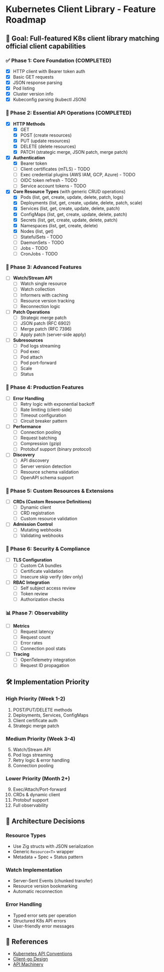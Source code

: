 # Kubernetes Client Library - Feature Roadmap

## 🎯 Goal: Full-featured K8s client library matching official client capabilities

### ✅ Phase 1: Core Foundation (COMPLETED)
- [x] HTTP client with Bearer token auth
- [x] Basic GET requests
- [x] JSON response parsing
- [x] Pod listing
- [x] Cluster version info
- [x] Kubeconfig parsing (kubectl JSON)

### 🚀 Phase 2: Essential API Operations (COMPLETED)
- [x] **HTTP Methods**
  - [x] GET
  - [x] POST (create resources)
  - [x] PUT (update resources)
  - [x] DELETE (delete resources)
  - [x] PATCH (strategic merge, JSON patch, merge patch)

- [x] **Authentication**
  - [x] Bearer token
  - [ ] Client certificates (mTLS) - TODO
  - [ ] Exec credential plugins (AWS IAM, GCP, Azure) - TODO
  - [ ] OIDC token refresh - TODO
  - [ ] Service account tokens - TODO

- [x] **Core Resource Types** (with generic CRUD operations)
  - [x] Pods (list, get, create, update, delete, patch, logs)
  - [x] Deployments (list, get, create, update, delete, patch, scale)
  - [x] Services (list, get, create, update, delete, patch)
  - [x] ConfigMaps (list, get, create, update, delete, patch)
  - [x] Secrets (list, get, create, update, delete, patch)
  - [x] Namespaces (list, get, create, delete)
  - [x] Nodes (list, get)
  - [ ] StatefulSets - TODO
  - [ ] DaemonSets - TODO
  - [ ] Jobs - TODO
  - [ ] CronJobs - TODO

### 📡 Phase 3: Advanced Features
- [ ] **Watch/Stream API**
  - [ ] Watch single resource
  - [ ] Watch collection
  - [ ] Informers with caching
  - [ ] Resource version tracking
  - [ ] Reconnection logic

- [ ] **Patch Operations**
  - [ ] Strategic merge patch
  - [ ] JSON patch (RFC 6902)
  - [ ] Merge patch (RFC 7396)
  - [ ] Apply patch (server-side apply)

- [ ] **Subresources**
  - [ ] Pod logs streaming
  - [ ] Pod exec
  - [ ] Pod attach
  - [ ] Pod port-forward
  - [ ] Scale
  - [ ] Status

### 🔧 Phase 4: Production Features
- [ ] **Error Handling**
  - [ ] Retry logic with exponential backoff
  - [ ] Rate limiting (client-side)
  - [ ] Timeout configuration
  - [ ] Circuit breaker pattern

- [ ] **Performance**
  - [ ] Connection pooling
  - [ ] Request batching
  - [ ] Compression (gzip)
  - [ ] Protobuf support (binary protocol)

- [ ] **Discovery**
  - [ ] API discovery
  - [ ] Server version detection
  - [ ] Resource schema validation
  - [ ] OpenAPI schema support

### 🎨 Phase 5: Custom Resources & Extensions
- [ ] **CRDs (Custom Resource Definitions)**
  - [ ] Dynamic client
  - [ ] CRD registration
  - [ ] Custom resource validation

- [ ] **Admission Control**
  - [ ] Mutating webhooks
  - [ ] Validating webhooks

### 🔐 Phase 6: Security & Compliance
- [ ] **TLS Configuration**
  - [ ] Custom CA bundles
  - [ ] Certificate validation
  - [ ] Insecure skip verify (dev only)

- [ ] **RBAC Integration**
  - [ ] Self subject access review
  - [ ] Token review
  - [ ] Authorization checks

### 📊 Phase 7: Observability
- [ ] **Metrics**
  - [ ] Request latency
  - [ ] Request count
  - [ ] Error rates
  - [ ] Connection pool stats

- [ ] **Tracing**
  - [ ] OpenTelemetry integration
  - [ ] Request ID propagation

## 🛠️ Implementation Priority

### High Priority (Week 1-2)
1. POST/PUT/DELETE methods
2. Deployments, Services, ConfigMaps
3. Client certificate auth
4. Strategic merge patch

### Medium Priority (Week 3-4)
5. Watch/Stream API
6. Pod logs streaming
7. Retry logic & error handling
8. Connection pooling

### Lower Priority (Month 2+)
9. Exec/Attach/Port-forward
10. CRDs & dynamic client
11. Protobuf support
12. Full observability

## 📝 Architecture Decisions

### Resource Types
- Use Zig structs with JSON serialization
- Generic `Resource<T>` wrapper
- Metadata + Spec + Status pattern

### Watch Implementation
- Server-Sent Events (chunked transfer)
- Resource version bookmarking
- Automatic reconnection

### Error Handling
- Typed error sets per operation
- Structured K8s API errors
- User-friendly error messages

## 🔗 References
- [Kubernetes API Conventions](https://github.com/kubernetes/community/blob/master/contributors/devel/sig-architecture/api-conventions.md)
- [Client-go Design](https://github.com/kubernetes/client-go)
- [API Machinery](https://github.com/kubernetes/apimachinery)
